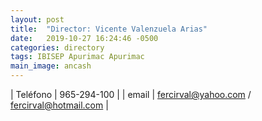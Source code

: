 ```yaml
---
layout: post
title:  "Director: Vicente Valenzuela Arias"
date:   2019-10-27 16:24:46 -0500
categories: directory
tags: IBISEP Apurimac Apurimac
main_image: ancash
---
```


| Teléfono  | 965-294-100 |
| email     | fercirval@yahoo.com / fercirval@hotmail.com |
